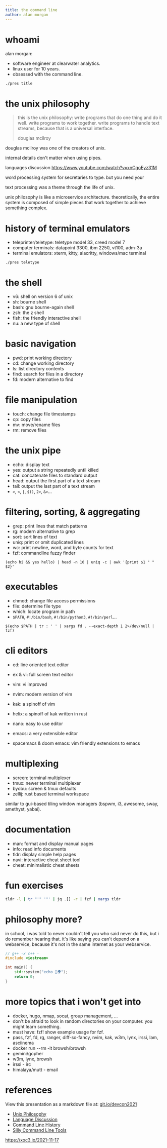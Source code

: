 ```yaml
---
title: the command line
author: alan morgan
---
```


# whoami
alan morgan:
- software engineer at clearwater analytics.
- linux user for 10 years.
- obsessed with the command line.

```beg-script
./pres title
```

# the unix philosophy
> this is the unix philosophy: write programs that do one thing and do it well.
> write programs to work together. write programs to handle text streams, because
> that is a universal interface.
>
> douglas mcilroy

douglas mcilroy was one of the creators of unix.

internal details don't matter when using pipes.

languages discussion
https://www.youtube.com/watch?v=xnCgoEyz31M

word processing system for secretaries to type. but you need your

text processing was a theme through the life of unix.

unix philosophy is like a microservice architecture. theoretically, the entire
system is composed of simple pieces that work together to achieve something
complex.

# history of terminal emulators
- teleprinter/teletype: teletype model 33, creed model 7
- computer terminals: datapoint 3300, ibm 2250, vt100, adm-3a
- terminal emulators: xterm, kitty, alacritty, windows/mac terminal

```end-script
./pres teletype
```

# the shell
- v6: shell on version 6 of unix
- sh: bourne shell
- bash: gnu bourne-again shell
- zsh: the z shell
- fish: the friendly interactive shell
- nu: a new type of shell

# basic navigation
- pwd: print working directory
- cd: change working directory
- ls: list directory contents
- find: search for files in a directory
- fd: modern alternative to find

# file manipulation
- touch: change file timestamps
- cp: copy files
- mv: move/rename files
- rm: remove files

# the unix pipe
- echo: display text
- yes: output a string repeatedly until killed
- cat: concatenate files to standard output
- head: output the first part of a text stream
- tail: output the last part of a text stream
- `>`, `<`, `|`, `$()`, `2>`, `&>`...

# filtering, sorting, & aggregating
- grep: print lines that match patterns
- rg: modern alternative to grep
- sort: sort lines of text
- uniq: print or omit duplicated lines
- wc: print newline, word, and byte counts for text
- fzf: commandline fuzzy finder

```
(echo hi && yes hello) | head -n 10 | uniq -c | awk '{print $1 " " $2}'
```

# executables
- chmod: change file access permissions
- file: determine file type
- which: locate program in path
- `$PATH`, `#!/bin/bash`, `#!/bin/python3`, `#!/bin/perl`...

```
$(echo $PATH | tr : ' ' | xargs fd . --exact-depth 1 2>/dev/null | fzf)
```

# cli editors
- ed: line oriented text editor
- ex & vi: full screen text editor
- vim: vi improved
- nvim: modern version of vim
- kak: a spinoff of vim
- helix: a spinoff of kak written in rust
   
- nano: easy to use editor
- emacs: a very extensible editor
- spacemacs & doom emacs: vim friendly extensions to emacs

# multiplexing
- screen: terminal multiplexer
- tmux: newer terminal multiplexer
- byobu: screen & tmux defaults
- zellij: rust based terminal workspace

similar to gui-based tiling window managers (bspwm, i3, awesome, sway, amethyst, yabai).

# documentation
- man: format and display manual pages
- info: read info documents
- tldr: display simple help pages
- navi: interactive cheat sheet tool
- cheat: minimalistic cheat sheets

# fun exercises
```sh
tldr -l | tr "'" '"' | jq .[] -r | fzf | xargs tldr
```

# philosophy more?
in school, i was told to never 
couldn't tell you who said never do this, but i do remember hearing that.
it's like saying you can't depend on a webservice, because it's not in the same internet as your webservice.

```cpp
// g++ -x c++ -
#include <iostream>

int main() {
    std::system("echo 👋🌍");
    return 0;
}
```

# more topics that i won't get into
- docker, hugo, nmap, socat, group management, ...
- don't be afraid to look in random directories on your computer. you might learn something.
- must have: fzf! show example usage for fzf.
- pass, fzf, fd, rg, ranger, diff-so-fancy, nvim, kak, w3m, lynx, irssi, lam, asciinema
- docker run --rm -it browsh/browsh
- gemini/gopher
- w3m, lynx, browsh
- irssi - irc
- himalaya/mutt - email

# references
View this presentation as a markdown file at: [git.io/devcon2021](https://git.io/devcon2021)

- [Unix Philosophy](https://en.wikipedia.org/wiki/Unix_philosophy)
- [Language Discussion](https://www.youtube.com/watch?v=xnCgoEyz31M)
- [Command Line History](https://en.wikipedia.org/wiki/Command-line_interface#History)
- [Silly Command Line Tools](https://opensource.com/article/18/12/linux-toy-boxes)

https://xoc3.io/2021-11-17
